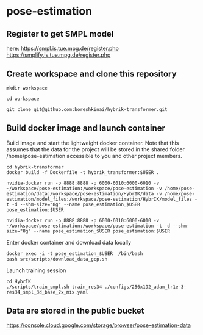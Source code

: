 # pose-estimation

## Register to get SMPL model
here: https://smpl.is.tue.mpg.de/register.php
https://smplify.is.tue.mpg.de/register.php

## Create workspace and clone this repository

```mkdir workspace```

```cd workspace```

```git clone git@github.com:boreshkinai/hybrik-transformer.git```

## Build docker image and launch container

Build image and start the lightweight docker container. Note that this assumes that the data for the project will be stored in the shared folder /home/pose-estimation accessible to you and other project members. 
```
cd hybrik-transformer
docker build -f Dockerfile -t hybrik_transformer:$USER .

nvidia-docker run -p 8888:8888 -p 6000-6010:6000-6010 -v ~/workspace/pose-estimation:/workspace/pose-estimation -v /home/pose-estimation/data:/workspace/pose-estimation/HybrIK/data -v /home/pose-estimation/model_files:/workspace/pose-estimation/HybrIK/model_files -t -d --shm-size="8g" --name pose_estimation_$USER pose_estimation:$USER

nvidia-docker run -p 8888:8888 -p 6000-6010:6000-6010 -v ~/workspace/pose-estimation:/workspace/pose-estimation -t -d --shm-size="8g" --name pose_estimation_$USER pose_estimation:$USER
```
Enter docker container and download data locally
```
docker exec -i -t pose_estimation_$USER  /bin/bash 
bash src/scripts/download_data_gcp.sh
```
Launch training session
```
cd HybrIK
./scripts/train_smpl.sh train_res34 ./configs/256x192_adam_lr1e-3-res34_smpl_3d_base_2x_mix.yaml
```

## Data are stored in the public bucket 

https://console.cloud.google.com/storage/browser/pose-estimation-data
